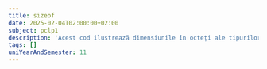 ```yaml
---
title: sizeof
date: 2025-02-04T02:00:00+02:00
subject: pclp1
description: 'Acest cod ilustrează dimensiunile în octeți ale tipurilor de date fundamentale (char, int, float, double, long) prin operatorul `sizeof`. Explică modul în care aceste mărimi pot varia în funcție de arhitectura sistemului.'
tags: []
uniYearAndSemester: 11
---
```


